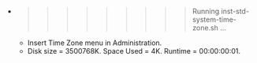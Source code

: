 * >>>>>>>>> Running inst-std-system-time-zone.sh ...
  * Insert Time Zone menu in Administration.
  * Disk size = 3500768K. Space Used = 4K. Runtime = 00:00:00:01.
